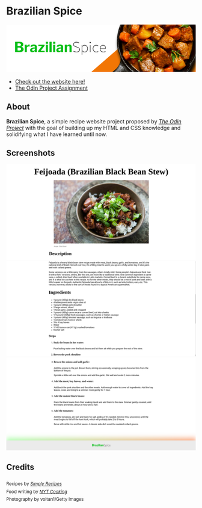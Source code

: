 # Brazilian Spice 

![Brazilian Spice Banner](/assets/images/header.png)

* [Check out the website here!](https://praxeds.github.io/odin-recipes/index.html)
* [The Odin Project Assignment](https://www.theodinproject.com/lessons/foundations-recipes)

 ## About
 **Brazilian Spice**, a simple recipe website project proposed by [*The Odin Project*](https://www.theodinproject.com/) with the goal of building up my HTML and CSS knowledge and solidifying what I have learned until now. </p>

 ## Screenshots
 ![Sample Screenshot](/assets/images/Feijoada1.png)
 ![Sample Screenshot](/assets/images/Feijoada2.png)
 ![Sample Screenshot](/assets/images/Feijoada3.png)

 ## Credits
<sub>Recipes by [*Simply Recipes*](https://www.simplyrecipes.com/)</sub><br>
<sub>Food writing by [*NYT Cooking*](https://cooking.nytimes.com/)</sub><br>
<sub>Photography by voltan1/Getty Images</sub>
